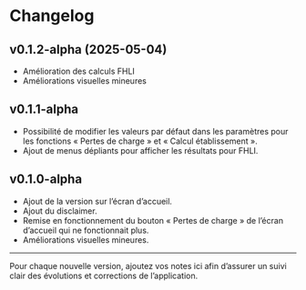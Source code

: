 # Changelog

## v0.1.2-alpha (2025-05-04)
- Amélioration des calculs FHLI
- Améliorations visuelles mineures

## v0.1.1-alpha
- Possibilité de modifier les valeurs par défaut dans les paramètres pour les fonctions « Pertes de charge » et « Calcul établissement ».
- Ajout de menus dépliants pour afficher les résultats pour FHLI.

## v0.1.0-alpha
- Ajout de la version sur l’écran d’accueil.
- Ajout du disclaimer.
- Remise en fonctionnement du bouton « Pertes de charge » de l’écran d’accueil qui ne fonctionnait plus.
- Améliorations visuelles mineures.

---

Pour chaque nouvelle version, ajoutez vos notes ici afin d’assurer un suivi clair des évolutions et corrections de l’application.
